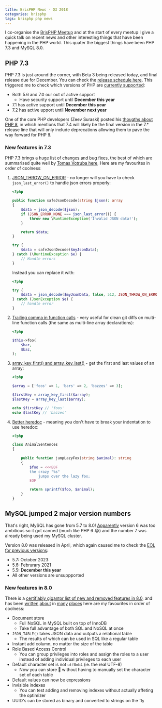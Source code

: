 ```yaml
---
title: BrisPHP News - Q3 2018
categories: brisphp
tags: brisphp php news
---
```


I co-organise the [BrisPHP Meetup](https://www.meetup.com/BrisPHP/)
and at the start of every meetup I give a quick talk on recent news and 
other interesting things that have been happening in the PHP world.
This quater the biggest things have been PHP 7.3 and MySQL 8.0.

## PHP 7.3

PHP 7.3 is just around the corner, with Beta 3 being released today, and final release due for 
December. You can check the [release schedule here](https://wiki.php.net/todo/php73). This 
triggered me to check which versions of PHP are [currently supported](https://secure.php.net/supported-versions.php):

- Both 5.6 and 7.0 our out of active support
    - Have security support until **December this year**
- 7.1 has active support until **December this year**
- 7.2 has active upport until **November next year**

One of the core PHP developers (Zeev Suraski) posted his [thougths about PHP 8](https://externals.io/message/102415),
in which mentions that 7.4 will likely be the final version in the 7.* release line that will only include deprecations
allowing them to pave the way forward for PHP 8.


### New features in 7.3

PHP 7.3 brings a [huge list of changes and bug fixes](https://github.com/php/php-src/blob/PHP-7.3/NEWS), the best of which
 are summarised quite well by [Tomas Votruba here](https://www.tomasvotruba.cz/blog/2018/08/16/whats-new-in-php-73-in-30-seconds-in-diffs/),
Here are my favourites in order of coolness:

1. [JSON_THROW_ON_ERROR](https://laravel-news.com/php-7-3-json-error-handling) - no longer will you have to 
    check `json_last_error()` to handle json errors properly:
    ```php
    <?php

    public function safeJsonDecode(string $json): array
    {
        $data = json_decode($json);
        if (JSON_ERROR_NONE === json_last_error()) {
            throw new \RuntimeException('Invalid JSON data!');
        }

        return $data;
    }

    try {
        $data = safeJsonDecode($myJsonData);
    } catch (\RuntimeException $e) {
        // Handle errors
    }
    ```
    Instead you can replace it with:
    ```php
    <?php

    try {
        $data = json_decode($myJsonData, false, 512, JSON_THROW_ON_ERROR);
    } catch (JsonException $e) {
        // handle error
    }
    ```
2. [Trailing comma in function calls](https://laravel-news.com/php-trailing-commas-functions) -
    very useful for clean git diffs on multi-line function calls (the same as multi-line array declarations):
    ```php
    <?php

    $this->foo(
        $bar,
        $baz,
    );
    ```
3. [array_key_first() and array_key_last()](https://laravel-news.com/outer-array-functions-php-7-3) - 
    get the first and last values of an array:
    ```php
    <?php

    $array = ['foos' => 1, 'bars' => 2, 'bazzes' => 3];

    $firstKey = array_key_first($array);
    $lastKey = array_key_last($array);

    echo $firstKey // 'foos'
    echo $lastKey // 'bazzes'
    ```
4. [Better heredoc](https://laravel-news.com/flexible-heredoc-and-nowdoc-coming-to-php-7-3) - 
    meaning you don't have to break your indentation to use heredoc:
    ```php
    <?php

    class AnimalSentences
    {
        
        public function jumpLazyFox(string $animal): string
        {
            $foo = <<<EOF
            the crazy "%s"
                jumps over the lazy fox;
            EOF

            return sprintf($foo, $animal);
        }
    }
    ```

## MySQL jumped 2 major version numbers

That's right, MySQL has gone from 5.7 to 8.0! [Apparently](https://dba.stackexchange.com/questions/207506/what-happened-to-mysql-6-7)
version 6 was too ambitious so it got canned (much like PHP 6 😂) and the number 7 was already 
being used my MySQL cluster.

Version 8.0 was released in April, which again caused me to check the 
[EOL for previous versions](https://endoflife.software/applications/databases/mysql):

- 5.7: October 2023
- 5.6: Februrary 2021
- 5.5: **December this year**
- All other versions are unsuppported


### New features in 8.0

There is a [certifiably gigantor list of new and removed features in 8.0](https://dev.mysql.com/doc/refman/8.0/en/mysql-nutshell.html),
and has been [written](https://lefred.be/content/top-10-mysql-8-0-features-for-developers/) 
[about](https://www.analyticsindiamag.com/take-mysql-8-0-latest-features/) in 
[many](https://mysqlserverteam.com/whats-new-in-mysql-8-0-generally-available/) 
[places](https://mysqlserverteam.com/mysql-8-0-announcing-ga-of-the-mysql-document-store/)
here are my favourites in order of coolness:

- Document store
    - Full NoSQL in MySQL built on top of InnoDB
    - Take full advantage of both SQL and NoSQL at once
- `JSON_TABLE()` takes JSON data and outputs a relational table
    - The results of which can be used in SQL like a regular table
- Instant add column, no matter the size of the table
- Role Based Access Control
    - You can group privileges into roles and assign the roles to a user instead of adding individual privileges to each user
- Default character set is not `utf8mb4` (ie. the real UTF-8)
    - Now you can store 💩 without having to manually set the character set of each table
- Default values can now be expressions
- Invisible indexes
    - You can test adding and removing indexes without actually affeting the optimizer
- UUID's can be stored as binary and converted to strings on the fly
